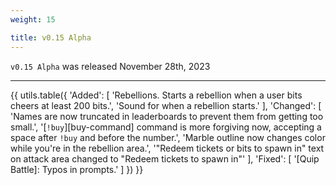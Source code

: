 ```yaml
---
weight: 15

title: v0.15 Alpha
---
```


`v0.15 Alpha` was released November 28th, 2023

----

{{ utils.table({
    'Added': [
        'Rebellions. Starts a rebellion when a user bits cheers at least 200 bits.',
        'Sound for when a rebellion starts.'
    ],
    'Changed': [
        'Names are now truncated in leaderboards to prevent them from getting too small.',
        '[`!buy`][buy-command] command is more forgiving now, accepting a space after `!buy` and before the number.',
        'Marble outline now changes color while you\'re in the rebellion area.',
        '"Redeem tickets or bits to spawn in" text on attack area changed to "Redeem tickets to spawn in"'
    ],
    'Fixed': [
        '[Quip Battle]: Typos in prompts.'
    ]
}) }}